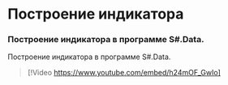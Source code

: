 # Построение индикатора

### Построение индикатора в программе S\#.Data.

Построение индикатора в программе S\#.Data.

> [!Video https://www.youtube.com/embed/h24mOF_GwIo]
